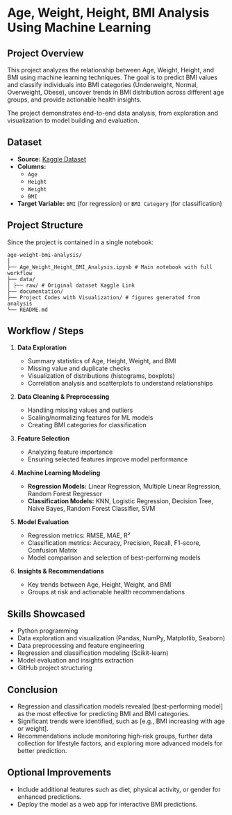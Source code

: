 # Age, Weight, Height, BMI Analysis Using Machine Learning

## Project Overview
This project analyzes the relationship between Age, Weight, Height, and BMI using machine learning techniques. The goal is to predict BMI values and classify individuals into BMI categories (Underweight, Normal, Overweight, Obese), uncover trends in BMI distribution across different age groups, and provide actionable health insights.

The project demonstrates end-to-end data analysis, from exploration and visualization to model building and evaluation.

## Dataset
- **Source:** [Kaggle Dataset](https://www.kaggle.com/datasets/rukenmissonnier/age-weight-height-bmi-analysis)  
- **Columns:** 
  - `Age`
  - `Height`
  - `Weight`
  - `BMI`
- **Target Variable:** `BMI` (for regression) or `BMI Category` (for classification)

## Project Structure
Since the project is contained in a single notebook:

``` plaintext
age-weight-bmi-analysis/
│
├── Age_Weight_Height_BMI_Analysis.ipynb # Main notebook with full workflow
├── data/
│ ├── raw/ # Original dataset Kaggle Link
├── documentation/
├── Project Codes with Visualization/ # figures generated from analysis
└── README.md
```

## Workflow / Steps
1. **Data Exploration**
   - Summary statistics of Age, Height, Weight, and BMI
   - Missing value and duplicate checks
   - Visualization of distributions (histograms, boxplots)
   - Correlation analysis and scatterplots to understand relationships

2. **Data Cleaning & Preprocessing**
   - Handling missing values and outliers
   - Scaling/normalizing features for ML models
   - Creating BMI categories for classification

3. **Feature Selection**
   - Analyzing feature importance
   - Ensuring selected features improve model performance

4. **Machine Learning Modeling**
   - **Regression Models:** Linear Regression, Multiple Linear Regression, Random Forest Regressor
   - **Classification Models:** KNN, Logistic Regression, Decision Tree, Naive Bayes, Random Forest Classifier, SVM

5. **Model Evaluation**
   - Regression metrics: RMSE, MAE, R²
   - Classification metrics: Accuracy, Precision, Recall, F1-score, Confusion Matrix
   - Model comparison and selection of best-performing models

6. **Insights & Recommendations**
   - Key trends between Age, Height, Weight, and BMI
   - Groups at risk and actionable health recommendations

## Skills Showcased
- Python programming
- Data exploration and visualization (Pandas, NumPy, Matplotlib, Seaborn)
- Data preprocessing and feature engineering
- Regression and classification modeling (Scikit-learn)
- Model evaluation and insights extraction
- GitHub project structuring

## Conclusion
- Regression and classification models revealed [best-performing model] as the most effective for predicting BMI and BMI categories.
- Significant trends were identified, such as [e.g., BMI increasing with age or weight].
- Recommendations include monitoring high-risk groups, further data collection for lifestyle factors, and exploring more advanced models for better prediction.

## Optional Improvements
- Include additional features such as diet, physical activity, or gender for enhanced predictions.
- Deploy the model as a web app for interactive BMI predictions.
